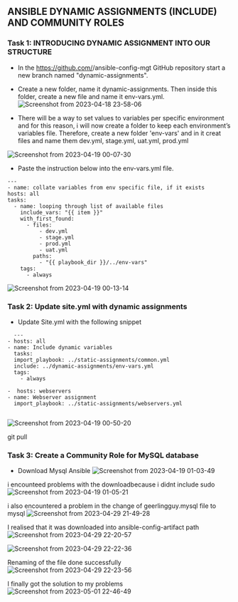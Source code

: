 ## ANSIBLE DYNAMIC ASSIGNMENTS (INCLUDE) AND COMMUNITY ROLES
### Task 1: INTRODUCING DYNAMIC ASSIGNMENT INTO OUR STRUCTURE

* In the https://github.com/<your-name>/ansible-config-mgt GitHub repository start a new branch named "dynamic-assignments".

* Create a new folder, name it dynamic-assignments. Then inside this folder, create a new file and name it env-vars.yml. 
![Screenshot from 2023-04-18 23-58-06](https://user-images.githubusercontent.com/110517150/232922782-5b08e2a5-b53a-4d3b-9823-1ecc88842889.png)

 * There will be a way to set values to variables per specific environment and for this reason, i will now create a folder to keep each environment’s variables file. Therefore, create a new folder 'env-vars' and in it creat files and name them dev.yml, stage.yml, uat.yml, prod.yml
  
  ![Screenshot from 2023-04-19 00-07-30](https://user-images.githubusercontent.com/110517150/232923864-143b841e-026b-4368-a76d-076bc97e3fb3.png)
  
  * Paste the instruction below into the env-vars.yml file.
  ```
---
- name: collate variables from env specific file, if it exists
  hosts: all
  tasks:
    - name: looping through list of available files
      include_vars: "{{ item }}"
      with_first_found:
        - files:
            - dev.yml
            - stage.yml
            - prod.yml
            - uat.yml
          paths:
            - "{{ playbook_dir }}/../env-vars"
      tags:
        - always
```
  ![Screenshot from 2023-04-19 00-13-14](https://user-images.githubusercontent.com/110517150/232924520-ecb2fe16-19d7-439c-b724-3a3bc7d1b3f8.png)

### Task 2: Update site.yml with dynamic assignments
* Update Site.yml with the following snippet
```
  ---
- hosts: all
- name: Include dynamic variables 
  tasks:
  import_playbook: ../static-assignments/common.yml 
  include: ../dynamic-assignments/env-vars.yml
  tags:
    - always

-  hosts: webservers
- name: Webserver assignment
  import_playbook: ../static-assignments/webservers.yml
  
```
 ![Screenshot from 2023-04-19 00-50-20](https://user-images.githubusercontent.com/110517150/232928816-1cef6ca2-7b22-49d9-8bc7-e576832dd634.png)

  
  git pull
  
  ### Task 3: Create a Community Role for MySQL database
  * Download Mysql Ansible 
  ![Screenshot from 2023-04-19 01-03-49](https://user-images.githubusercontent.com/110517150/232930352-b9ddb265-48ba-4081-8f3c-291c9b573d7b.png)
  
  i encounteed problems with the downloadbecause i didnt include sudo
  ![Screenshot from 2023-04-19 01-05-21](https://user-images.githubusercontent.com/110517150/232930555-9be8475e-1e18-4fdf-bd17-265dc02a2487.png)

  i also encountered a problem in the change of geerlingguy.mysql file to mysql
![Screenshot from 2023-04-29 21-49-28](https://user-images.githubusercontent.com/110517150/235323681-208f28eb-4855-42d0-8080-a99b5fbc8b73.png)

I realised that it was downloaded into ansible-config-artifact path
 ![Screenshot from 2023-04-29 22-20-57](https://user-images.githubusercontent.com/110517150/235324758-92144bd8-2b5e-4103-af26-870b1e5073b6.png) 
  
  ![Screenshot from 2023-04-29 22-22-36](https://user-images.githubusercontent.com/110517150/235324792-e9791cd5-97bb-42a7-8b06-19989d633b06.png)
  
  Renaming of the file done successfully
  ![Screenshot from 2023-04-29 22-23-56](https://user-images.githubusercontent.com/110517150/235324838-ef8271f3-9e21-46ee-b8c9-629d853e9717.png)
  
  I finally got the solution to my problems
  ![Screenshot from 2023-05-01 22-46-49](https://user-images.githubusercontent.com/110517150/235537495-b044289a-49e1-4cb0-8d09-0d3ed1b6a6bc.png)

